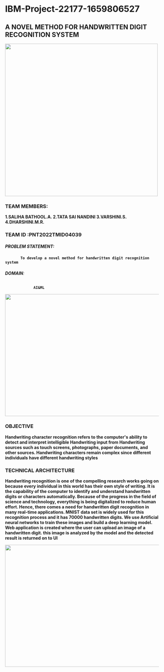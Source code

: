 # IBM-Project-22177-1659806527
<h2><B>A NOVEL METHOD FOR HANDWRITTEN DIGIT RECOGNITION SYSTEM </h2>

<img height = "500" width="500" src="https://user-images.githubusercontent.com/113880369/202218119-bdd9e148-a7fc-4599-a315-b0027067d05b.png">

### **TEAM MEMBERS**:
1.SALIHA BATHOOL.A.
2.TATA SAI NANDINI
3.VARSHINI.S.
4.DHARSHINI.M.R.

<h3><B>TEAM ID</B> :PNT2022TMID04039 </h3>

##### **PROBLEM STATEMENT**: 
           To develop a novel method for handwritten digit recognition system



###### **DOMAIN**:
                 AI&ML





<img height = "400" width="1000" src="https://user-images.githubusercontent.com/113880369/202216231-83f2cc4c-a5ad-4ba5-9204-babdd3bd49dc.png">



<h3><B>OBJECTIVE </h3>
Handwriting character recognition refers to the computer's ability to detect and interpret intelligible Handwriting input from Handwriting sources such as touch screens, photographs, paper documents, and other sources. Handwriting characters remain complex since different individuals have different handwriting styles


<h3><B>TECHNICAL ARCHITECTURE </h3>


Handwriting recognition is one of the compelling research works going on because every individual in this world has their own style of writing. It is the capability of the computer to identify and understand handwritten digits or characters automatically. Because of the progress in the field of science and technology, everything is being digitalized to reduce human effort. Hence, there comes a need for handwritten digit recognition in many real-time applications. MNIST data set is widely used for this recognition process and it has 70000 handwritten digits. We use Artificial neural networks to train these images and build a deep learning model. Web application is created where the user can upload an image of a handwritten digit. this image is analyzed by the model and the detected result is returned on to UI








<img height = "400" width="1000" src="https://user-images.githubusercontent.com/113880369/202218238-5a01efed-fcca-45e4-86dd-7c06f7c7ca98.png">


